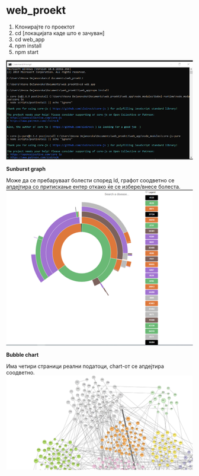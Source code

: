 # web_proekt
 
1. Клонирајте го проектот
2. cd [локацијата каде што е зачуван]
3. cd web_app
4. npm install
5. npm start


![alt text](https://github.com/dejanovv/web_proekt/blob/master/web_app/web_app/src/img/readme1.png?raw=true)

<b>Sunburst graph</b>

Може да се пребаруваат болести според Id, графот соодветно се апдејтира со притискање ентер откако ќе се избере/внесе болеста.
![alt text](https://github.com/dejanovv/web_proekt/blob/master/web_app/web_app/src/img/readme2.png?raw=true)


<b>Bubble chart</b>
 
Има четири страници реални податоци, chart-от се апдејтира соодветно.
![alt text](https://github.com/dejanovv/web_proekt/blob/master/web_app/web_app/src/img/readme3.png?raw=true)

